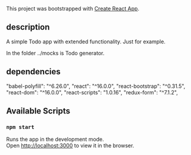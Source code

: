 This project was bootstrapped with [Create React App](https://github.com/facebookincubator/create-react-app).
## description

A simple Todo app with extended functionality.
Just for example.

In the folder ../mocks is Todo generator.

## dependencies

  "babel-polyfill": "^6.26.0",
  "react": "^16.0.0",
  "react-bootstrap": "^0.31.5",
  "react-dom": "^16.0.0",
  "react-scripts": "1.0.16",
  "redux-form": "^7.1.2",





## Available Scripts

### `npm start`

Runs the app in the development mode.<br>
Open [http://localhost:3000](http://localhost:3000) to view it in the browser.





